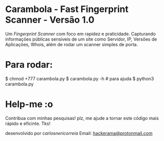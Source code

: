 # Carambola - Fast Fingerprint Scanner - Versão 1.0

Um _Fingerprint Scanner_ com foco em rapidez e praticidade. Capturando informações
públicas sensíveis de um site como Servidor, IP, Versões de Aplicações, Whois,
além de rodar um scanner simples de porta.

# Para rodar: 
	
  $ chmod +777 carambola.py
  $ carambola.py -h   # para ajuda
  $ python3 carambola.py

# Help-me :o

Contribua com minhas pesquisas! plz, me ajude a tornar este código mais rápido e eficinte. Tks!

desenvolvido por _carlosnericorreia_ 
Email: hackerama@protonmail.com
